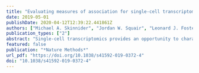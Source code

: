 ```yaml
---
title: "Evaluating measures of association for single-cell transcriptomics"
date: 2019-05-01
publishDate: 2020-04-12T12:39:22.441861Z
authors: ["Michael A. Skinnider", "Jordan W. Squair", "Leonard J. Foster"]
publication_types: ["2"]
abstract: "Single-cell transcriptomics provides an opportunity to characterize cell-type-specific transcriptional networks, intercellular signaling pathways and cellular diversity with unprecedented resolution by profiling thousands of cells in a single experiment. However, owing to the unique statistical properties of scRNA-seq data, the optimal measures of association for identifying gene–gene and cell–cell relationships from single-cell transcriptomics remain unclear. Here, we conducted a large-scale evaluation of 17 measures of association for their ability to reconstruct cellular networks, cluster cells of the same type and link cell-type-specific transcriptional programs to disease. Measures of proportionality were consistently among the best-performing methods across datasets and tasks. Our analysis provides data-driven guidance for gene and cell network analysis in single-cell transcriptomics."
featured: false
publication: "*Nature Methods*"
url_pdf: "https://doi.org/10.1038/s41592-019-0372-4"
doi: "10.1038/s41592-019-0372-4"
---
```


